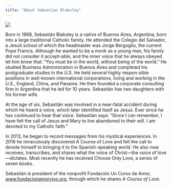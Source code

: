 ```yaml
---
title: "About Sebastian Blaksley"
---
```


<img class="ui small left floated image" src="/t/col/public/img/col/sebastian.jpg">

<p>
  Born in 1968, Sebastián Blaksley is a native of Buenos Aires, Argentina, born
  into a large traditional Catholic family. He attended the Colegio del Salvador,
  a Jesuit school of which the headmaster was Jorge Bergoglio, the current Pope
  Francis. Although he wanted to be a monk as a young man, his family did not
  consider it accept-able, and the inner voice that he always obeyed let him
  know that: “You must be in the world, without being of the world.” He studied
  Business Administration in Buenos Aires and completed his postgraduate studies
  in the U.S. He held several highly respon-sible positions in well-known
  international corporations, living and working in the U.S., England, China, and
  Panama. He then founded a corporate consulting firm in Argentina that he led
  for 10 years. Sebastián has two daughters with his former wife.
</p>

<p>
  At the age of six, Sebastián was involved in a near-fatal accident during
  which he heard a voice, which later identified itself as Jesus. Ever since he
  has continued to hear that voice. Sebastián says: “Since I can remember, I have
  felt the call of Jesus and Mary to live abandoned to their will. I am devoted
  to my Catholic faith.”
</p>

<p>
  In 2013, he began to record messages from his mystical experiences.
  In 2016 he miraculously discovered A Course of Love and felt the call to devote
  himself to bringing it to the Spanish-speaking world. He also now receives,
  transcribes, and shares what the voice of Christ—the voice of love—dictates.
  Most recently he has received Choose Only Love, a series of seven books.
</p>

<p>
  Sebastián is president of the nonprofit Fundación Un Curso de Amor,
  <a href="https://www.fundacionamorvivo.org" target="_blank">www.fundacionamorvivo.org</a>,
  through which he shares <em>A Course of Love</em>.
</p>

